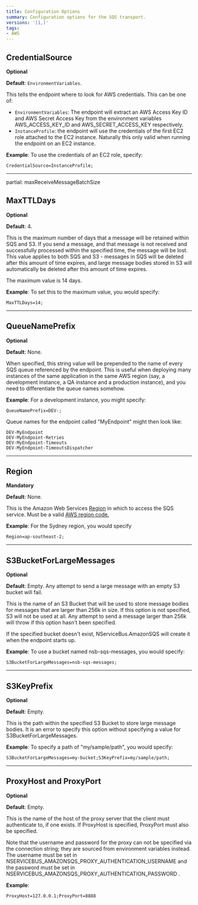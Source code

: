 ```yaml
---
title: Configuration Options
summary: Configuration options for the SQS transport.
versions: '[1,)'
tags:
- AWS
---
```


## CredentialSource

**Optional**

**Default**: `EnvironmentVariables`.

This tells the endpoint where to look for AWS credentials. This can be one of:
* `EnvironmentVariables`: The endpoint will extract an AWS Access Key ID and AWS Secret Access Key from the environment variables AWS_ACCESS_KEY_ID and AWS_SECRET_ACCESS_KEY respectively. 
* `InstanceProfile`: the endpoint will use the credentials of the first EC2 role attached to the EC2 instance. Naturally this only valid when running the endpoint on an EC2 instance. 

**Example**: To use the credentials of an EC2 role, specify:

    CredentialSource=InstanceProfile;

*** 

partial: maxReceiveMessageBatchSize

## MaxTTLDays

**Optional**

**Default**: 4.

This is the maximum number of days that a message will be retained within SQS and S3. If you send a message, and that message is not received and successfully processed within the specified time, the message will be lost. This value applies to both SQS and S3 - messages in SQS will be deleted after this amount of time expires, and large message bodies stored in S3 will automatically be deleted after this amount of time expires.

The maximum value is 14 days. 

**Example**: To set this to the maximum value, you would specify:
    
    MaxTTLDays=14;

***

## QueueNamePrefix 

**Optional**

**Default**: None.
 
When specified, this string value will be prepended to the name of every SQS queue referenced by the endpoint. This is useful when deploying many instances of the same application in the same AWS region (say, a development instance, a QA instance and a production instance), and you need to differentiate the queue names somehow. 

**Example**: For a development instance, you might specify:

    QueueNamePrefix=DEV-;

Queue names for the endpoint called "MyEndpoint" might then look like:

    DEV-MyEndpoint
    DEV-MyEndpoint-Retries
    DEV-MyEndpoint-Timeouts
    DEV-MyEndpoint-TimeoutsDispatcher

***

## Region

**Mandatory**

**Default**: None. 

This is the Amazon Web Services [Region](http://docs.aws.amazon.com/general/latest/gr/rande.html) in which to access the SQS service. Must be a valid [AWS region code.](http://docs.aws.amazon.com/AWSEC2/latest/UserGuide/using-regions-availability-zones.html#concepts-available-regions)

**Example**: For the Sydney region, you would specify 

    Region=ap-southeast-2; 

***

## S3BucketForLargeMessages

**Optional**

**Default**: Empty. Any attempt to send a large message with an empty S3 bucket will fail. 

This is the name of an S3 Bucket that will be used to store message bodies for messages that are larger than 256k in size. If this option is not specified, S3 will not be used at all. Any attempt to send a message larger than 256k will throw if this option hasn't been specified. 

If the specified bucket doesn't exist, NServiceBus.AmazonSQS will create it when the endpoint starts up. 

**Example**: To use a bucket named nsb-sqs-messages, you would specify:

    S3BucketForLargeMessages=nsb-sqs-messages;


***

## S3KeyPrefix

**Optional**

**Default**: Empty.

This is the path within the specified S3 Bucket to store large message bodies. It is an error to specify this option without specifying a value for S3BucketForLargeMessages.

**Example**: To specify a path of "my/sample/path", you would specify:

    S3BucketForLargeMessages=my-bucket;S3KeyPrefix=my/sample/path;

***

## ProxyHost and ProxyPort

**Optional**

**Default**: Empty.

This is the name of the host of the proxy server that the client must authenticate to, if one exists. If ProxyHost is specified, ProxyPort must also be specified.

Note that the username and password for the proxy can not be specified via the connection string; they are sourced from environment variables instead. The username must be set in NSERVICEBUS_AMAZONSQS_PROXY_AUTHENTICATION_USERNAME and the password must be set in NSERVICEBUS_AMAZONSQS_PROXY_AUTHENTICATION_PASSWORD .

**Example**: 

    ProxyHost=127.0.0.1;ProxyPort=8888



